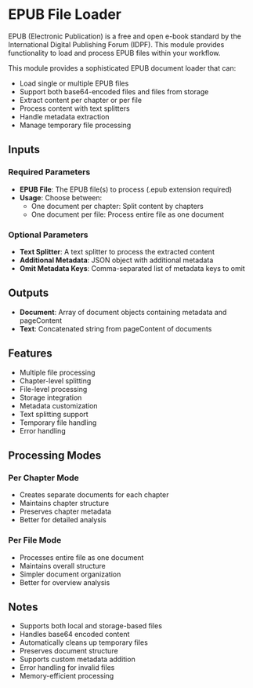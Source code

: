 # EPUB File Loader

EPUB (Electronic Publication) is a free and open e-book standard by the International Digital Publishing Forum (IDPF). This module provides functionality to load and process EPUB files within your workflow.

This module provides a sophisticated EPUB document loader that can:
- Load single or multiple EPUB files
- Support both base64-encoded files and files from storage
- Extract content per chapter or per file
- Process content with text splitters
- Handle metadata extraction
- Manage temporary file processing

## Inputs

### Required Parameters
- **EPUB File**: The EPUB file(s) to process (.epub extension required)
- **Usage**: Choose between:
  - One document per chapter: Split content by chapters
  - One document per file: Process entire file as one document

### Optional Parameters
- **Text Splitter**: A text splitter to process the extracted content
- **Additional Metadata**: JSON object with additional metadata
- **Omit Metadata Keys**: Comma-separated list of metadata keys to omit

## Outputs

- **Document**: Array of document objects containing metadata and pageContent
- **Text**: Concatenated string from pageContent of documents

## Features
- Multiple file processing
- Chapter-level splitting
- File-level processing
- Storage integration
- Metadata customization
- Text splitting support
- Temporary file handling
- Error handling

## Processing Modes

### Per Chapter Mode
- Creates separate documents for each chapter
- Maintains chapter structure
- Preserves chapter metadata
- Better for detailed analysis

### Per File Mode
- Processes entire file as one document
- Maintains overall structure
- Simpler document organization
- Better for overview analysis

## Notes
- Supports both local and storage-based files
- Handles base64 encoded content
- Automatically cleans up temporary files
- Preserves document structure
- Supports custom metadata addition
- Error handling for invalid files
- Memory-efficient processing 